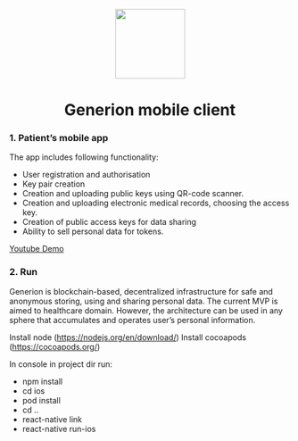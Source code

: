 <p align="center">
  <img
    src="https://avatars2.githubusercontent.com/u/36809299?s=200&v=4"
    width="125px;">
</p>

<h1 align="center">Generion mobile client</h1>

### 1.	Patient’s mobile app

The app includes following functionality:
- User registration and authorisation
- Key pair creation
- Creation and uploading public keys using QR-code scanner. 
- Creation and uploading electronic medical records, choosing the access key. 
- Creation of public access keys for data sharing 
- Ability to sell personal data for tokens.

[Youtube Demo](http://ddi-lab.com/coz-2018-client-demo.html)



### 2.	Run

Generion is blockchain-based, decentralized infrastructure for safe and anonymous storing, using and sharing personal data. The current MVP is aimed to healthcare domain. However, the architecture can be used in any sphere that accumulates and operates user’s personal information.

Install node (https://nodejs.org/en/download/)
Install cocoapods (https://cocoapods.org/)

In console in project dir run:
- npm install
- cd ios
- pod install
- cd ..
- react-native link
- react-native run-ios
